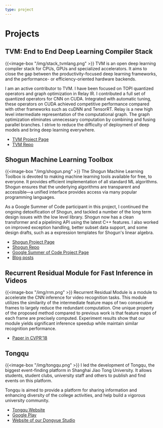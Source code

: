 ```yaml
---
type: project
---
```


# Projects

## TVM: End to End Deep Learning Compiler Stack
{{<image-box "/img/stack_tvmlang.png" >}}
TVM is an open deep learning compiler stack for CPUs, GPUs and specialized accelerators. It aims to close the gap between the productivity-focused deep learning frameworks, and the performance- or efficiency-oriented hardware backends.  

I am an active contributor to TVM.
I have been focused on TOPI quantized operators and graph optimization in Relay IR.
I contributed a full set of quantized operators for CNN on CUDA. Integrated with automatic tuning, these operators on CUDA achieved competitive performance compared with other frameworks such as cuDNN and TensorRT.
Relay is a new high level intermediate representation of the computational graph.
The graph optimization eliminates unnecessary computation by combining and fusing parallel branches.
I strive to reduce the difficulty of deployment of deep models and bring deep learning everywhere.

* [TVM Project Page](https://tvm.ai)
* [TVM Repo](https://github.com/dmlc/tvm/)

## Shogun Machine Learning Toolbox
{{<image-box "/img/shogun.png" >}}
The Shogun Machine Learning Toolbox is devoted to making machine learning tools available for free, to everyone. It provides efficient implementation of all standard ML algorithms. Shogun ensures that the underlying algorithms are transparent and accessible—a unified interface provides access via many popular programming languages. 

As a Google Summer of Code participant in this project, I continued the ongoing detoxification of Shogun, and tackled a
number of the long term design issues with the low level library.
Shogun now has a clean transformer and a pipelining API using the latest C++ features. I also worked on improved exception handling, better subset data support, and some design drafts, such as a expression templates for
Shogun's linear algebra.

* [Shogun Project Page](http://shogun.ml/)
* [Shogun Repo](https://github.com/shogun-toolbox/shogun)
* [Google Summer of Code Project Page](https://summerofcode.withgoogle.com/projects/#6031654070517760)  
* [Blog posts](https://wuwei.io/tags/shogun)

## Recurrent Residual Module for Fast Inference in Videos 
{{<image-box "/img/rrm.png" >}}
Recurrent Residual Module is a module to accelerate the CNN inference for video recognition tasks.
This module utilizes the similarity of the intermediate feature maps of two consecutive frames to largely reduce the redundant computation.
One unique property of the proposed method compared to previous work is that feature maps of each frame are precisely computed.
Experiment results show that our module yields significant inference speedup while maintain similar recognition performance. 

* [Paper in CVPR'18](http://openaccess.thecvf.com/content_cvpr_2018/papers/Pan_Recurrent_Residual_Module_CVPR_2018_paper.pdf)

## Tongqu
{{<image-box "/img/tongqu.png" >}}
I led the development of Tongqu, the biggest event-finding platform in Shanghai Jiao Tong University.
It allows students, student clubs, university staff and others to publish and find events on this platform.

Tongqu is aimed to provide a platform for sharing information and enhancing diversity of the college activities, and help build a vigorous university community.

* [Tongqu Website](https://tongqu.me)
* [Google Play](https://play.google.com/store/apps/details?id=me.tongqu)
* [Website of our Dongyue Studio](http://dongyuestudio.com)
